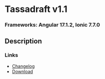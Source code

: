 # Tassadraft v1.1

### Frameworks: Angular 17.1.2, Ionic 7.7.0

## Description

### Links

- [Changelog](/doc/CHANGELOG.md)
- [Download](https://api.tassadraft.com)
